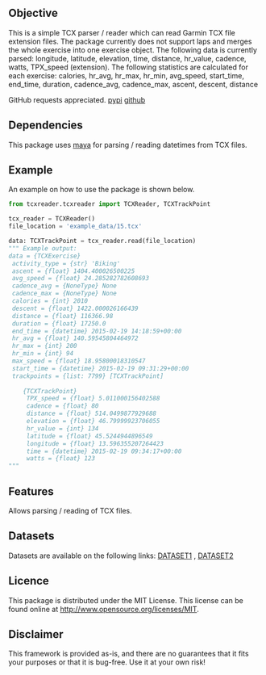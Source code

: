 ## Objective

This is a simple TCX parser / reader which can read Garmin TCX file extension files. The package currently does not
support laps and merges the whole exercise into one exercise object. The following data is currently parsed: longitude,
latitude, elevation, time, distance, hr_value, cadence, watts, TPX_speed (extension). The following statistics are
calculated for each exercise: calories, hr_avg, hr_max, hr_min, avg_speed, start_time, end_time, duration, cadence_avg,
cadence_max, ascent, descent, distance

GitHub requests appreciated.
[pypi](https://pypi.org/project/tcxreader/)
[github](https://github.com/alenrajsp/tcxreader)

## Dependencies

This package uses [maya](https://pypi.org/project/maya/) for parsing / reading datetimes from TCX files.

## Example

An example on how to use the package is shown below.

```python
from tcxreader.tcxreader import TCXReader, TCXTrackPoint

tcx_reader = TCXReader()
file_location = 'example_data/15.tcx'

data: TCXTrackPoint = tcx_reader.read(file_location)
""" Example output:
data = {TCXExercise}
 activity_type = {str} 'Biking'
 ascent = {float} 1404.400026500225
 avg_speed = {float} 24.285282782608693
 cadence_avg = {NoneType} None
 cadence_max = {NoneType} None
 calories = {int} 2010
 descent = {float} 1422.000026166439
 distance = {float} 116366.98
 duration = {float} 17250.0
 end_time = {datetime} 2015-02-19 14:18:59+00:00
 hr_avg = {float} 140.59545804464972
 hr_max = {int} 200
 hr_min = {int} 94
 max_speed = {float} 18.95800018310547
 start_time = {datetime} 2015-02-19 09:31:29+00:00
 trackpoints = {list: 7799} [TCXTrackPoint]
 
    {TCXTrackPoint}
	 TPX_speed = {float} 5.011000156402588
	 cadence = {float} 80
	 distance = {float} 514.0499877929688
	 elevation = {float} 46.79999923706055
	 hr_value = {int} 134
	 latitude = {float} 45.5244944896549
	 longitude = {float} 13.596355207264423
	 time = {datetime} 2015-02-19 09:34:17+00:00
	 watts = {float} 123
"""
```

## Features

Allows parsing / reading of TCX files.

## Datasets

Datasets are available on the following links: [DATASET1](http://iztok-jr-fister.eu/static/publications/Sport5.zip)
, [DATASET2](http://iztok-jr-fister.eu/static/css/datasets/Sport.zip)

## Licence

This package is distributed under the MIT License. This license can be found online
at <http://www.opensource.org/licenses/MIT>.

## Disclaimer

This framework is provided as-is, and there are no guarantees that it fits your purposes or that it is bug-free. Use it
at your own risk!